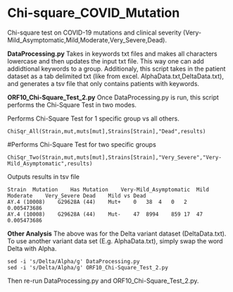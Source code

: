 # Chi-square_COVID_Mutation
Chi-square test on COVID-19 mutations and clinical severity (Very-Mild_Asymptomatic,Mild,Moderate,Very_Severe,Dead).



**DataProcessing.py**
Takes in keywords txt files and makes all characters lowercase and then updates the input txt file. This way one can add addidtional keywords to a group. 
Additionaly, this script takes in the patient dataset as a tab delimited txt (like from excel. AlphaData.txt,DeltaData.txt), and generates a tsv file that only contains patients with keywords.


**ORF10_Chi-Square_Test_2.py**
Once DataProcessing.py is run, this script performs the Chi-Square Test in two modes.

Performs Chi-Square Test for 1 specific group vs all others.
```
ChiSqr_All(Strain,mut,muts[mut],Strains[Strain],"Dead",results)
```

#Performs Chi-Square Test for two specific groups
```
ChiSqr_Two(Strain,mut,muts[mut],Strains[Strain],"Very_Severe","Very-Mild_Asymptomatic",results)
```

Outputs results in tsv file
```
Strain	Mutation	Has Mutation	Very-Mild_Asymptomatic	Mild	Moderate	Very_Severe	Dead	Mild vs Dead
AY.4 (10008)	G29628A (44)	Mut+	0	38	4	0	2	0.005473686
AY.4 (10008)	G29628A (44)	Mut-	47	8994	859	17	47	0.005473686
```


**Other Analysis**
The above was for the Delta variant dataset (DeltaData.txt). To use another variant data set (E.g. AlphaData.txt), simply swap the word Delta with Alpha.
```
sed -i 's/Delta/Alpha/g' DataProcessing.py
sed -i 's/Delta/Alpha/g' ORF10_Chi-Square_Test_2.py
```
Then re-run DataProcessing.py and ORF10_Chi-Square_Test_2.py.
